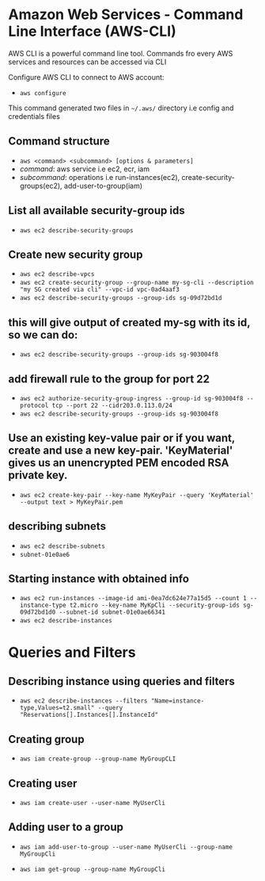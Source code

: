 # Amazon Web Services - Command Line Interface (AWS-CLI)

AWS CLI is a powerful command line tool. Commands fro every AWS services and resources can be accessed via CLI

Configure AWS CLI to connect to AWS account:

- `aws configure`

This command generated two files in `~/.aws/` directory i.e config and credentials files

## Command structure
- `aws <command> <subcommand> [options & parameters]`
- *command*: aws service i.e ec2, ecr, iam
- *subcommand*: operations i.e run-instances(ec2), create-security-groups(ec2), add-user-to-group(iam)

## List all available security-group ids

- `aws ec2 describe-security-groups`

## Create new security group
- `aws ec2 describe-vpcs`
- `aws ec2 create-security-group --group-name my-sg-cli --description "my SG created via cli" --vpc-id vpc-0ad4aaf3`
- `aws ec2 describe-security-groups --group-ids sg-09d72bd1d`

## this will give output of created my-sg with its id, so we can do:
- `aws ec2 describe-security-groups --group-ids sg-903004f8`

## add firewall rule to the group for port 22
- `aws ec2 authorize-security-group-ingress --group-id sg-903004f8 --protocol tcp --port 22 --cidr203.0.113.0/24`
- `aws ec2 describe-security-groups --group-ids sg-903004f8`

## Use an existing key-value pair or if you want, create and use a new key-pair. 'KeyMaterial' gives us an unencrypted PEM encoded RSA private key.
- `aws ec2 create-key-pair --key-name MyKeyPair --query 'KeyMaterial' --output text > MyKeyPair.pem`

## describing subnets
- `aws ec2 describe-subnets`
- `subnet-01e0ae6`

## Starting instance with obtained info
- `aws ec2 run-instances --image-id ami-0ea7dc624e77a15d5 --count 1 --instance-type t2.micro --key-name MyKpCli --security-group-ids sg-09d72bd1d0 --subnet-id subnet-01e0ae66341`
- `aws ec2 describe-instances`

# Queries and Filters
## Describing instance using queries and filters
- `aws ec2 describe-instances --filters "Name=instance-type,Values=t2.small" --query "Reservations[].Instances[].InstanceId"`

## Creating group
- `aws iam create-group --group-name MyGroupCLI`

## Creating user
- `aws iam create-user --user-name MyUserCli`

## Adding user to a group
- `aws iam add-user-to-group --user-name MyUserCli --group-name MyGroupCli`

- `aws iam get-group --group-name MyGroupCli`